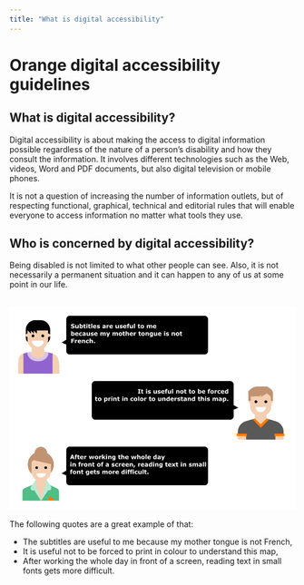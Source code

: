 ```yaml
---
title: "What is digital accessibility"
---
```


# Orange digital accessibility guidelines

<h2 id="what-is-digital-accessibility" class="page-title">What is digital accessibility?</h2>

Digital accessibility is about making the access to digital information possible regardless of the nature of a person’s disability and how they consult the information. It involves different technologies such as the Web, videos, Word and PDF documents, but also digital television or mobile phones. 

It is not a question of increasing the number of information outlets, but of respecting functional, graphical, technical and editorial rules that will enable everyone to access information no matter what tools they use.

## Who is concerned by digital accessibility?

Being disabled is not limited to what other people can see.
Also, it is not necessarily a permanent situation and it can happen to any of us at some point in our life.

&nbsp;  
![](images/chat.png)

<div class="sr-only">
    The following quotes are a great example of that:
    <ul>
        <li>The subtitles are useful to me because my mother tongue is not French,</li>
        <li>It is useful not to be forced to print in colour to understand this map,</li>
        <li>After working the whole day in front of a screen, reading text in small fonts gets more difficult.</li>
    </ul>
</div>
